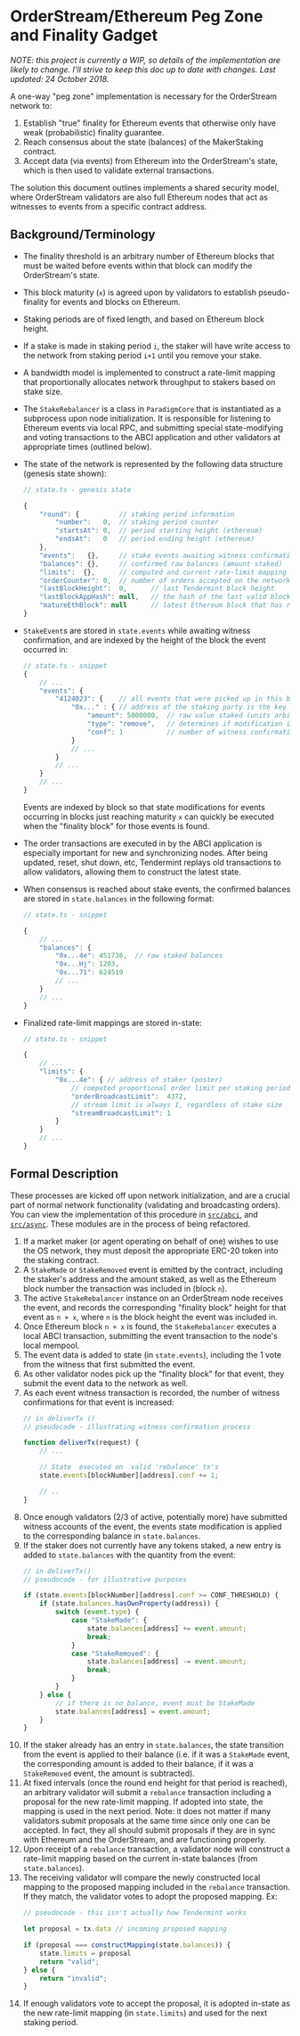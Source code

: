 # OrderStream/Ethereum Peg Zone and Finality Gadget

_NOTE: this project is currently a WIP, so details of the implementation are likely to change. I'll strive to keep this doc up to date with changes. Last updated: 24 October 2018._

A one-way "peg zone" implementation is necessary for the OrderStream network to: 
1) Establish "true" finality for Ethereum events that otherwise only have weak (probabilistic) finality guarantee.
2) Reach consensus about the state (balances) of the MakerStaking contract.
3) Accept data (via events) from Ethereum into the OrderStream's state, which is then used to validate external transactions.

The solution this document outlines implements a shared security model, where OrderStream validators are also full Ethereum nodes that act as witnesses to events from a specific contract address. 

## Background/Terminology
- The finality threshold is an arbitrary number of Ethereum blocks that must be waited before events within that block can modify the OrderStream's state. 
- This block maturity (`x`) is agreed upon by validators to establish pseudo-finality for events and blocks on Ethereum. 
- Staking periods are of fixed length, and based on Ethereum block height.
- If a stake is made in staking period `i`, the staker will have write access to the network from staking period `i+1` until you remove your stake.
- A bandwidth model is implemented to construct a rate-limit mapping that proportionally allocates network throughput to stakers based on stake size.
- The `StakeRebalancer` is a class in `ParadigmCore` that is instantiated as a subprocess upon node initialization. It is responsible for listening to Ethereum events via local RPC, and submitting special state-modifying and voting transactions to the ABCI application and other validators at appropriate times (outlined below).
- The state of the network is represented by the following data structure (genesis state shown):
    ```js
    // state.ts - genesis state

    {
        "round": {          // staking period information
            "number":   0,  // staking period counter
            "startsAt": 0,  // period starting height (ethereum)
            "endsAt":   0   // period ending height (ethereum)
        },
        "events":   {},     // stake events awaiting witness confirmation
        "balances": {},     // confirmed raw balances (amount staked)
        "limits":  {},      // computed and current rate-limit mapping 
        "orderCounter": 0,  // number of orders accepted on the network
        "lastBlockHeight":  0,      // last Tendermint block height
        "lastBlockAppHash": null,   // the hash of the last valid block
        "matureEthBlock": null      // latest Ethereum block that has reached "finality"
    }
    ```
- `StakeEvent`s are stored in `state.events` while awaiting witness confirmation, and are indexed by the height of the block the event occurred in:
    ```js
    // state.ts - snippet
    {
        // ...
        "events": {
            "4124023": {    // all events that were picked up in this block
                "0x..." : { // address of the staking party is the key
                    "amount": 5000000,  // raw value staked (units arbitrary)
                    "type": "remove",   // determines if modification is + or -
                    "conf": 1           // number of witness confirmations
                }
                // ...
            }
            // ...
        }
        // ...
    }
    ```
    Events are indexed by block so that state modifications for events occurring in blocks just reaching maturity `x` can quickly be executed when the "finality block" for those events is found.
    
- The order transactions are executed in by the ABCI application is especially important for new and synchronizing nodes. After being updated, reset, shut down, etc, Tendermint replays old transactions to allow validators, allowing them to construct the latest state. 
- When consensus is reached about stake events, the confirmed balances are stored in `state.balances` in the following format:
    ```js
    // state.ts - snippet

    {
        // ...
        "balances": {
            "0x...4e": 451736,  // raw staked balances
            "0x...Hj": 1203,
            "0x...71": 624519
            // ...
        }
        // ...
    }
    ```
- Finalized rate-limit mappings are stored in-state:
    ```js
    // state.ts - snippet

    {
        // ...
        "limits": {
            "0x...4e": { // address of staker (poster)
                // computed proportional order limit per staking period
                "orderBroadcastLimit":  4372,
                // stream limit is always 1, regardless of stake size
                "streamBroadcastLimit": 1 
            }
        }
        // ...
    }
    ```

## Formal Description
These processes are kicked off upon network initialization, and are a crucial part of normal network functionality (validating and broadcasting orders). You can view the implementation of this procedure in [`src/abci`](../src/abci), and [`src/async`](../src/async). These modules are in the process of being refactored.
1. If a market maker (or agent operating on behalf of one) wishes to use the OS network, they must deposit the appropriate ERC-20 token into the staking contract.
2. A `StakeMade` or `StakeRemoved` event is emitted by the contract, including the staker's address and the amount staked, as well as the Ethereum block number the transaction was included in (block `n`).
3. The active `StakeRebalancer` instance on an OrderStream node receives the event, and records the corresponding "finality block" height for that event as `n + x`, where `n` is the block height the event was included in.
4. Once Ethereum block `n + x` is found, the `StakeRebalancer` executes a local ABCI transaction, submitting the event transaction to the node's local mempool.
5. The event data is added to state (in `state.events`), including the 1 vote from the witness that first submitted the event.
6. As other validator nodes pick up the "finality block" for that event, they submit the event data to the network as well.
7. As each event witness transaction is recorded, the number of witness confirmations for that event is increased:
    ```js
    // in deliverTx ()
    // pseudocode - illustrating witness confirmation process

    function deliverTx(request) {
        // ...

        // State  executed on  valid 'rebalance' tx's 
        state.events[blockNumber][address].conf += 1;

        // ..
    }
    ```
8. Once enough validators (2/3 of active, potentially more) have submitted witness accounts of the event, the events state modification is applied to the corresponding balance in `state.balances`.
9. If the staker does not currently have any tokens staked, a new entry is added to `state.balances` with the quantity from the event:
    ```js
    // in deliverTx()
    // pseudocode - for illustrative purposes

    if (state.events[blockNumber][address].conf >= CONF_THRESHOLD) {
        if (state.balances.hasOwnProperty(address)) {
            switch (event.type) {
                case "StakeMade": {
                    state.balances[address] += event.amount;
                    break;
                }
                case "StakeRemoved": {
                    state.balances[address] -= event.amount;
                    break;
                }
            }
        } else {
            // if there is no balance, event must be StakeMade
            state.balances[address] = event.amount;
        }
    }
    ```
10. If the staker already has an entry in `state.balances`, the state transition from the event is applied to their balance (i.e. if it was a `StakeMade` event, the corresponding amount is added to their balance, if it was a `StakeRemoved` event, the amount is subtracted).
11. At fixed intervals (once the round end height for that period is reached), an arbitrary validator will submit a `rebalance` transaction including a proposal for the new rate-limit mapping. If adopted into state, the mapping is used in the next period. Note: it does not matter if many validators submit proposals at the same time since only one can be accepted. In fact, they all should submit proposals if they are in sync with Ethereum and the OrderStream, and are functioning properly.
12. Upon receipt of a `rebalance` transaction, a validator node will construct a rate-limit mapping based on the current in-state balances (from `state.balances`).
13. The receiving validator will compare the newly constructed local mapping to the proposed mapping included in the `rebalance` transaction. If they match, the validator votes to adopt the proposed mapping. Ex:
    ```js
    // pseudocode - this isn't actually how Tendermint works

    let proposal = tx.data // incoming proposed mapping

    if (proposal === constructMapping(state.balances)) {
        state.limits = proposal
        return "valid";
    } else {
        return "invalid";
    }
    ```
14. If enough validators vote to accept the proposal, it is adopted in-state as the new rate-limit mapping (in `state.limits`) and used for the next staking period. 